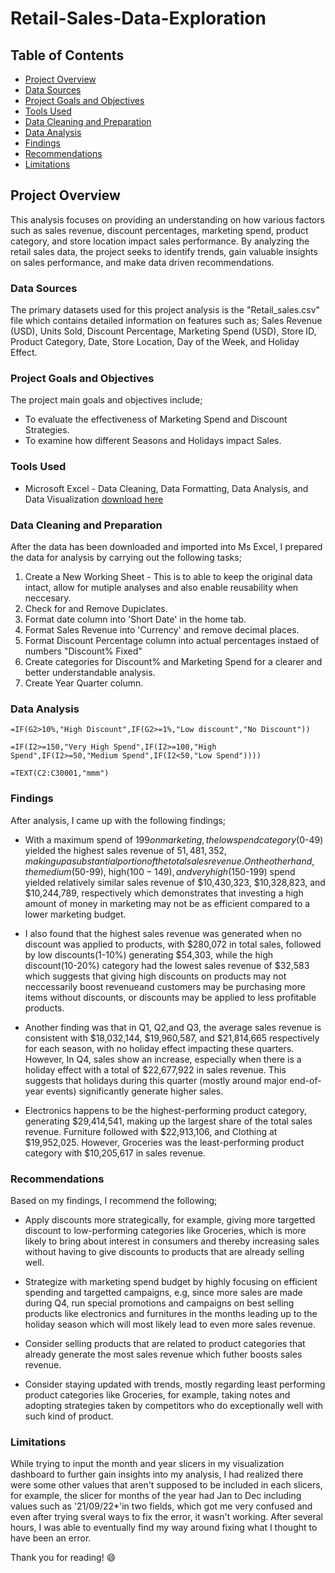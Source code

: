 # Retail-Sales-Data-Exploration

## Table of Contents

- [Project Overview](#project-overview)
- [Data Sources](#data-sources)
- [Project Goals and Objectives](#project-goals-and-objectives)
- [Tools Used](#tools-used)
- [Data Cleaning and Preparation](#data-cleaning-and-preparation)
- [Data Analysis](#data-analysis)
- [Findings](#findings)
- [Recommendations](#recommendations)
- [Limitations](#limitations)


## Project Overview

This analysis focuses on providing an understanding on how various factors such as sales revenue, discount percentages, marketing spend, product category, and store location impact sales performance. By analyzing the retail sales data, the project seeks to identify trends, gain valuable insights on sales performance, and make data driven recommendations.

### Data Sources

The primary datasets used for this project analysis is the "Retail_sales.csv" file which contains detailed information on features such as; Sales Revenue (USD), Units Sold, Discount Percentage, Marketing Spend (USD), Store ID, Product Category, Date, Store Location, Day of the Week, and Holiday Effect.

### Project Goals and Objectives

The project main goals and objectives include;
- To evaluate the effectiveness of Marketing Spend and Discount Strategies.
- To examine how different Seasons and Holidays impact Sales.

### Tools Used

- Microsoft Excel - Data Cleaning, Data Formatting, Data Analysis, and Data Visualization [download here](https://microsoft.com)

### Data Cleaning and Preparation

After the data has been downloaded and imported into Ms Excel, I prepared the data for analysis by carrying out the following tasks;
1. Create a New Working Sheet - This is to able to keep the original data intact, allow for mutiple analyses and also enable reusability when neccesary.
2. Check for and Remove Dupiclates.
3. Format date column into 'Short Date' in the home tab.
4. Format Sales Revenue into 'Currency' and remove decimal places.
5. Format Discount Percentage column into actual percentages instaed of numbers "Discount% Fixed"
6. Create categories for Discount% and Marketing Spend for a clearer and better understandable analysis.
7. Create Year Quarter column.

### Data Analysis

```Excel
=IF(G2>10%,"High Discount",IF(G2>=1%,"Low discount","No Discount"))
```
```Excel
=IF(I2>=150,"Very High Spend",IF(I2>=100,"High Spend",IF(I2>=50,"Medium Spend",IF(I2<50,"Low Spend"))))
```
```Excel
=TEXT(C2:C30001,"mmm")
```

### Findings

After analysis, I came up with the following findings;

- With a maximum spend of $199 on marketing, the low spend category ($0-49) yielded the highest sales revenue of $51,481,352, making up a substantial portion of the total sales revenue. On the other hand, the medium($50-99), high($100-149), and very high($150-199) spend yielded relatively similar sales revenue of $10,430,323, $10,328,823, and $10,244,789, respectively which demonstrates that investing a high amount of money in marketing may not be as efficient compared to a lower marketing budget.

  
- I also found that the highest sales revenue was generated when no discount was applied to products, with $280,072 in total sales, followed by low discounts(1-10%) generating $54,303, while  the high discount(10-20%) category had the lowest sales revenue of $32,583 which suggests that giving high discounts on products may not neccessarily boost revenueand customers may be purchasing more items without discounts, or discounts may be applied to less profitable products.


- Another finding was that in Q1, Q2,and Q3, the average sales revenue is consistent with $18,032,144, $19,960,587, and $21,814,665 respectively for each season, with no holiday effect impacting these quarters. However, In Q4, sales show an increase, especially when there is a holiday effect with a total of $22,677,922 in sales revenue. This suggests that holidays during this quarter (mostly around major end-of-year events) significantly generate higher sales.

- Electronics happens to be the highest-performing product category, generating $29,414,541, making up the largest share of the total sales revenue. Furniture followed with $22,913,106, and Clothing at $19,952,025. However, Groceries was the least-performing product category with $10,205,617 in sales revenue.


### Recommendations

Based on my findings, I recommend the following;

- Apply discounts more strategically, for example, giving more targetted discount to low-performing categories like Groceries, which is more likely to bring about interest in consumers and thereby increasing sales without having to give discounts to products that are already selling well.

- Strategize with marketing spend budget by highly focusing on efficient spending and targetted campaigns, e.g, since more sales are made during Q4, run special promotions and campaigns on best selling products like electronics and furnitures in the months leading up to the holiday season which will most likely lead to even more sales revenue.

- Consider selling products that are related to product categories that already generate the most sales revenue which futher boosts sales revenue.

- Consider staying updated with trends, mostly regarding least performing product categories like Groceries, for example, taking notes and adopting strategies taken by competitors who do exceptionally well with such kind of product.


### Limitations

While trying to input the month and year slicers in my visualization dashboard to further gain insights into my analysis, I had realized there were some other values that aren't supposed to be included in each slicers, for example, the slicer for months of the year had Jan to Dec including values such as '21/09/22*'in two fields, which got me very confused and even after trying sveral ways to fix the error, it wasn't working. After several hours, I was able to eventually find my way around fixing what I thought to have been an error.

Thank you for reading! 😄
